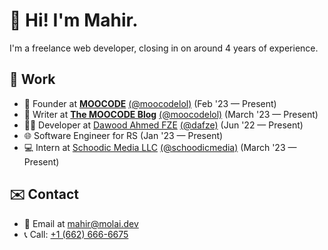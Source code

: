 # 👋 Hi! I'm Mahir.
I'm a freelance web developer, closing in on around 4 years of experience.

## 💼 Work
- 🚀 Founder at **[MOOCODE](https://moocode.lol)** [(@moocodelol)](https://github.com/moocodelol) (Feb '23 — Present)
- 📒 Writer at **[The MOOCODE Blog](https://blog.moocode.lol)** [(@moocodelol)](https://github.com/moocodelol) (March '23 — Present)
- 👨‍💻 Developer at [Dawood Ahmed FZE](https://dawoodahmed.com) [(@dafze)](https://github.com/dafze) (Jun '22 — Present)
- 🌐 Software Engineer for RS (Jan '23 — Present)
- 💻 Intern at [Schoodic Media LLC](https://schoodic.io) [(@schoodicmedia)](https://github.com/schoodicmedia) (March '23 — Present)

## ✉️ Contact
- 📧 Email at mahir@molai.dev
- 📞 Call: <a href="tel:+16626666675">+1 (662) 666-6675</a>
